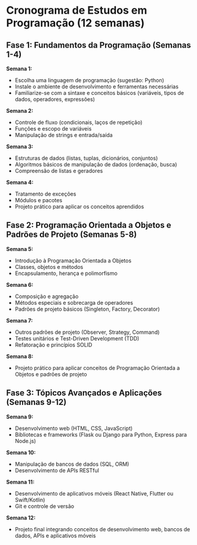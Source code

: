 # Cronograma de Estudos em Programação (12 semanas)

## Fase 1: Fundamentos da Programação (Semanas 1-4)

**Semana 1:**
- Escolha uma linguagem de programação (sugestão: Python)
- Instale o ambiente de desenvolvimento e ferramentas necessárias
- Familiarize-se com a sintaxe e conceitos básicos (variáveis, tipos de dados, operadores, expressões)

**Semana 2:**
- Controle de fluxo (condicionais, laços de repetição)
- Funções e escopo de variáveis
- Manipulação de strings e entrada/saída

**Semana 3:**
- Estruturas de dados (listas, tuplas, dicionários, conjuntos)
- Algoritmos básicos de manipulação de dados (ordenação, busca)
- Compreensão de listas e geradores

**Semana 4:**
- Tratamento de exceções
- Módulos e pacotes
- Projeto prático para aplicar os conceitos aprendidos

## Fase 2: Programação Orientada a Objetos e Padrões de Projeto (Semanas 5-8)

**Semana 5:**
- Introdução à Programação Orientada a Objetos
- Classes, objetos e métodos
- Encapsulamento, herança e polimorfismo

**Semana 6:**
- Composição e agregação
- Métodos especiais e sobrecarga de operadores
- Padrões de projeto básicos (Singleton, Factory, Decorator)

**Semana 7:**
- Outros padrões de projeto (Observer, Strategy, Command)
- Testes unitários e Test-Driven Development (TDD)
- Refatoração e princípios SOLID

**Semana 8:**
- Projeto prático para aplicar conceitos de Programação Orientada a Objetos e padrões de projeto

## Fase 3: Tópicos Avançados e Aplicações (Semanas 9-12)

**Semana 9:**
- Desenvolvimento web (HTML, CSS, JavaScript)
- Bibliotecas e frameworks (Flask ou Django para Python, Express para Node.js)

**Semana 10:**
- Manipulação de bancos de dados (SQL, ORM)
- Desenvolvimento de APIs RESTful

**Semana 11:**
- Desenvolvimento de aplicativos móveis (React Native, Flutter ou Swift/Kotlin)
- Git e controle de versão

**Semana 12:**
- Projeto final integrando conceitos de desenvolvimento web, bancos de dados, APIs e aplicativos móveis
